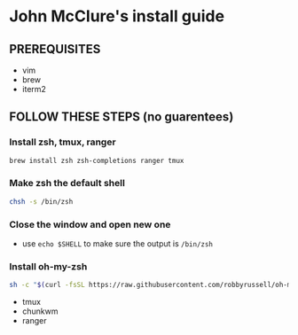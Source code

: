 # John McClure's install guide
## PREREQUISITES
- vim
- brew
- iterm2

## FOLLOW THESE STEPS (no guarentees)
### Install zsh, tmux, ranger

``` bash
brew install zsh zsh-completions ranger tmux
```

### Make zsh the default shell
``` bash
chsh -s /bin/zsh
```

### Close the window and open new one
- use `echo $SHELL` to make sure the output is `/bin/zsh`

### Install oh-my-zsh
``` bash
sh -c "$(curl -fsSL https://raw.githubusercontent.com/robbyrussell/oh-my-zsh/master/tools/install.sh)"
```
- tmux
- chunkwm
- ranger
